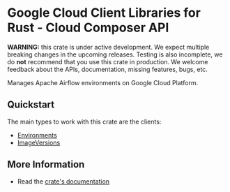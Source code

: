 # Google Cloud Client Libraries for Rust - Cloud Composer API

<!-- Code generated by sidekick. DO NOT EDIT. -->

**WARNING:** this crate is under active development. We expect multiple breaking
changes in the upcoming releases. Testing is also incomplete, we do **not**
recommend that you use this crate in production. We welcome feedback about the
APIs, documentation, missing features, bugs, etc.

Manages Apache Airflow environments on Google Cloud Platform.

## Quickstart

The main types to work with this crate are the clients:

* [Environments](https://docs.rs/google-cloud-orchestration-airflow-service-v1/latest/google_cloud_orchestration_airflow_service_v1/client/struct.Environments.html)
* [ImageVersions](https://docs.rs/google-cloud-orchestration-airflow-service-v1/latest/google_cloud_orchestration_airflow_service_v1/client/struct.ImageVersions.html)

## More Information

* Read the [crate's documentation](https://docs.rs/google-cloud-orchestration-airflow-service-v1/latest/google-cloud-orchestration-airflow-service-v1)
